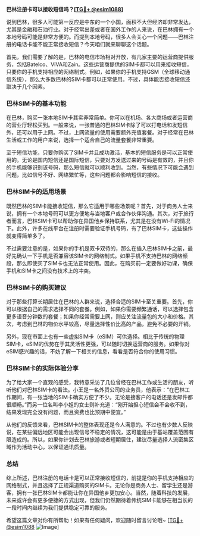 **巴林注册卡可以接收短信吗？[[TG💪+ @esim1088](https://t.me/s/esim1088)]**

说到巴林，很多人可能第一反应是中东的一个小国，面积不大但经济却非常发达，尤其是金融和石油行业。对于经常出差或者在国外工作的人来说，在巴林拥有一个本地号码可能是非常方便的。而提到本地号码，很多人会关心一个问题——巴林注册的电话卡能不能正常接收短信？今天咱们就来聊聊这个话题。

首先，我们需要了解的是，巴林的电信市场相对开放，有几家主要的运营商提供服务，包括Batelco、VIVA和Zain。这些运营商提供的SIM卡都可以用来接收短信，只要你的手机支持相应的网络制式。例如，如果你的手机支持GSM（全球移动通信系统），那么大多数巴林的SIM卡都可以正常使用。不过，具体能否接收短信还取决于几个因素。

### 巴林SIM卡的基本功能

在巴林，购买一张本地SIM卡其实非常简单。你可以在机场、各大商场或者运营商的营业厅轻松买到。一般来说，一张普通的巴林SIM卡除了可以打电话和发短信外，还可以用于上网。不过，上网流量的使用需要额外充值套餐。对于经常在巴林生活或工作的用户来说，选择一个适合自己的流量套餐非常重要。

至于短信功能，只要你购买了SIM卡并且成功激活，基本的短信服务是可以正常使用的。无论是国内短信还是国际短信，只要对方发送过来的号码是有效的，并且你的手机能够识别该号码，那么短信就可以顺利收到。当然，有些情况下可能会遇到问题，比如信号不好、网络繁忙等，这些问题都会影响短信的接收。

### 巴林SIM卡的适用场景

既然巴林的SIM卡能接收短信，那么它适用于哪些场景呢？首先，对于商务人士来说，拥有一个本地号码可以更方便地与当地客户或合作伙伴沟通。其次，对于旅行者而言，巴林SIM卡可以帮助你在异国他乡保持联系，尤其是在没有Wi-Fi的情况下。此外，许多在线平台在注册时需要验证手机号码，有了巴林SIM卡，这些操作就变得简单多了。

不过需要注意的是，如果你的手机是双卡双待的，那么在插入巴林SIM卡之前，最好先确认一下手机是否兼容该SIM卡的网络制式。如果手机不支持巴林的网络频段，那么即使买了SIM卡也无法正常使用。因此，在购买前一定要做好功课，确保手机和SIM卡之间没有技术上的冲突。

### 巴林SIM卡的购买建议

对于那些打算长期居住在巴林的人群来说，选择合适的SIM卡至关重要。首先，你可以根据自己的需求选择不同的套餐。例如，如果你需要频繁通话，可以选择包含更多语音分钟数的套餐；如果你经常需要上网，则应关注流量包的大小和价格。其次，考虑到巴林的物价水平较高，尽量选择性价比高的产品，避免不必要的开销。

另外，现在市面上也有一些虚拟SIM卡（eSIM）可供选择。相比于传统的物理SIM卡，eSIM的优势在于其灵活性更强，可以随时切换运营商的服务。如果你对eSIM感兴趣的话，不妨了解一下相关的信息，看看是否符合你的使用习惯。

### 巴林SIM卡的实际体验分享

为了给大家一个直观的感受，我特意采访了几位曾经在巴林工作或生活的朋友，听听他们对巴林SIM卡的看法。小王是一名外贸公司的业务员，他表示：“在巴林工作期间，有一张当地的SIM卡确实方便了不少。无论是接客户的电话还是发邮件都很顺畅。”而另一位名叫李小姐的女士则补充道：“刚开始担心短信会不会收不到，结果发现完全没有问题，而且资费也比预期中便宜。”

从他们的反馈来看，巴林SIM卡的整体表现还是令人满意的。不过也有少数人反映说，在某些偏远地区可能会出现信号不稳定的情况，这可能是由于基站覆盖范围有限造成的。所以，如果你计划去巴林旅游或者短期居住，建议尽量选择人流密集区域作为活动中心，以保证通讯质量。

### 总结

综上所述，巴林注册的电话卡是可以正常接收短信的，前提是你的手机支持相应的网络制式，并且选择了正规渠道购买的SIM卡。无论你是商务人士、留学生还是游客，拥有一张巴林SIM卡都能让你在异国他乡更加安心。当然，随着科技的发展，未来或许会有更多便捷的方式出现，但我们仍然期待着传统SIM卡能够在相当长的一段时间内继续为我们提供稳定可靠的服务。

希望这篇文章对你有所帮助！如果有任何疑问，欢迎随时留言讨论哦~ [[TG💪+ @esim1088](https://t.me/s/esim1088) ![Image](https://i.postimg.cc/4NQfJmqS/Snipaste-2025-05-13-00-14-12.png)]